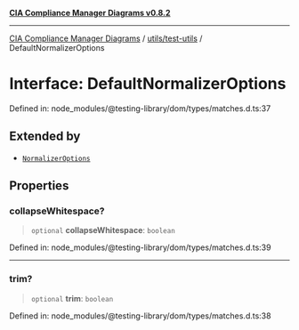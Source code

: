 [**CIA Compliance Manager Diagrams v0.8.2**](../../../README.md)

***

[CIA Compliance Manager Diagrams](../../../modules.md) / [utils/test-utils](../README.md) / DefaultNormalizerOptions

# Interface: DefaultNormalizerOptions

Defined in: node\_modules/@testing-library/dom/types/matches.d.ts:37

## Extended by

- [`NormalizerOptions`](NormalizerOptions.md)

## Properties

### collapseWhitespace?

> `optional` **collapseWhitespace**: `boolean`

Defined in: node\_modules/@testing-library/dom/types/matches.d.ts:39

***

### trim?

> `optional` **trim**: `boolean`

Defined in: node\_modules/@testing-library/dom/types/matches.d.ts:38
